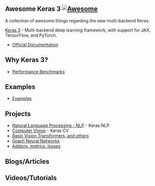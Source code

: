 ## **Awesome Keras 3** [![Awesome](https://cdn.rawgit.com/sindresorhus/awesome/d7305f38d29fed78fa85652e3a63e154dd8e8829/media/badge.svg)](https://github.com/sindresorhus/awesome)

A collection of awesome things regarding the new multi-backend Keras.

[Keras 3](https://github.com/keras-team/keras) - Multi-backend deep learning framework, with support for JAX, TensorFlow, and PyTorch.

- [Official Documentation](https://keras.io/api/)

## Why Keras 3?
- [Performance Benchmarks](https://github.com/haifeng-jin/keras-benchmarks)

## Examples
- [Examples](https://keras.io/examples)

## Projects
- [Natural Language Processing - NLP](https://keras.io/keras_nlp/) - Keras NLP
- [Computer Vision](https://keras.io/keras_cv/) - Keras CV
- [Basic Vision Transformers, and others](https://github.com/anas-rz/k3im)
- [Graph Neural Networks](https://github.com/anas-rz/k3-node)
- [Addons, metrics, losses](https://github.com/anas-rz/k3-addons)

  
## Blogs/Articles

## Videos/Tutorials


